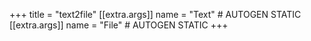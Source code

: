 +++
title = "text2file"
[[extra.args]]
name = "Text" # AUTOGEN STATIC
[[extra.args]]
name = "File" # AUTOGEN STATIC
+++